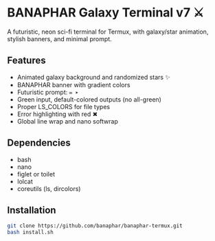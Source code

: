 # BANAPHAR Galaxy Terminal v7 ⚔️

A futuristic, neon sci-fi terminal for Termux, with galaxy/star animation, stylish banners, and minimal prompt.

## Features

- Animated galaxy background and randomized stars ✨
- BANAPHAR banner with gradient colors
- Futuristic prompt: `∞ ➤`
- Green input, default-colored outputs (no all-green)
- Proper LS_COLORS for file types
- Error highlighting with red ✖
- Global line wrap and nano softwrap

## Dependencies

- bash
- nano
- figlet or toilet
- lolcat
- coreutils (ls, dircolors)

## Installation

```bash
git clone https://github.com/banaphar/banaphar-termux.git
bash install.sh
